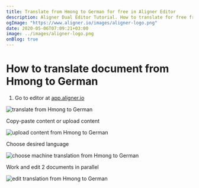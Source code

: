 ```yaml
---
title: Translate from Hmong to German for free in Aligner Editor
description: Aligner Dual Editor Tutorial. How to translate for free from Hmong to German. Aligner is multilingual document management platform. 
ogImage: "https://www.aligner.io/images/aligner-logo.png"
date: 2020-05-06T07:09:21+03:00
image: ../images/aligner-logo.png
onBlog: true
---
```


# How to translate document from Hmong to German

1. Go to editor at [app.aligner.io](https://app.aligner.io "Aligner App web page")

![translate from Hmong to German](../aligner-blank-editor.png "translate from Hmong to German")

Copy-paste content or upload content

![upload content from Hmong to German](../aligner-uploaded-document.png "upload content from Hmong to German")

Choose desired language

![choose machine translation from Hmong to German](../aligner-language-dropdown.png "choose machine translation from Hmong to German")

Work and edit 2 documents in parallel

![edit translation from Hmong to German](../aligner-double-sitded-editor.png "edit translation from Hmong to German")

